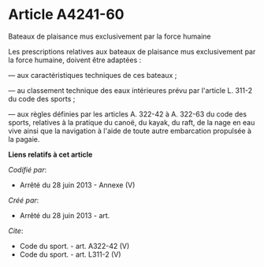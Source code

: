 # Article A4241-60

Bateaux de plaisance mus exclusivement par la force humaine 

Les prescriptions relatives aux bateaux de plaisance mus exclusivement par la force humaine, doivent être adaptées : 

― aux caractéristiques techniques de ces bateaux ; 

― au classement technique des eaux intérieures prévu par l'article L. 311-2 du code des sports ; 

― aux règles définies par les articles A. 322-42 à A. 322-63 du code des sports, relatives à la pratique du canoë, du kayak,
du raft, de la nage en eau vive ainsi que la navigation à l'aide de toute autre embarcation propulsée à la pagaie.

**Liens relatifs à cet article**

_Codifié par_:

  - Arrêté du 28 juin 2013 -  Annexe (V)

_Créé par_:

  - Arrêté du 28 juin 2013 - art.

_Cite_:

  - Code du sport. - art. A322-42 (V)
  - Code du sport. - art. L311-2 (V)
